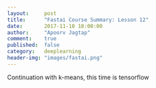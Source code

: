 ```yaml
---
layout:     post
title:      "Fastai Course Summary: Lesson 12"
date:       2017-11-10 18:00:00
author:     "Apoorv Jagtap"
comment:	true
published:  false
category:	deeplearning
header-img: "images/fastai.png"
---
```


Continuation with k-means, this time is tensorflow
